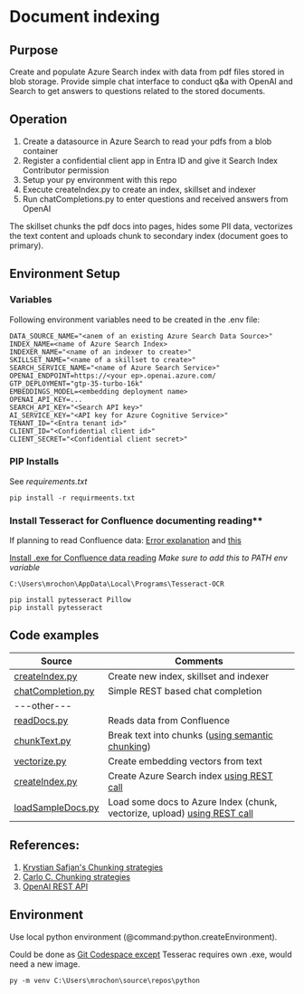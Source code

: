 # Document indexing

## Purpose

Create and populate Azure Search index with data from pdf files stored in blob storage. Provide simple chat interface to conduct q&a with OpenAI and Search to get answers to questions related to the stored documents.

## Operation

1. Create a datasource in Azure Search to read your pdfs from a blob container
2. Register a confidential client app in Entra ID and give it Search Index Contributor permission
2. Setup your py environment with this repo
2. Execute createIndex.py to create an index, skillset and indexer
3. Run chatCompletions.py to enter questions and received answers from OpenAI

The skillset chunks the pdf docs into pages, hides some PII data, vectorizes the text content and uploads chunk to secondary index (document goes to primary).

## Environment Setup

### Variables

Following environment variables need to be created in the .env file:

```
DATA_SOURCE_NAME="<anem of an existing Azure Search Data Source>"
INDEX_NAME=<name of Azure Search Index>
INDEXER_NAME="<name of an indexer to create>"
SKILLSET_NAME="<name of a skillset to create>"
SEARCH_SERVICE_NAME="<name of Azure Search Service>"
OPENAI_ENDPOINT=https://<your ep>.openai.azure.com/
GTP_DEPLOYMENT="gtp-35-turbo-16k"
EMBEDDINGS_MODEL=<embedding deployment name>
OPENAI_API_KEY=...
SEARCH_API_KEY="<Search API key>"
AI_SERVICE_KEY="<API key for Azure Cognitive Service>"
TENANT_ID="<Entra tenant id>"
CLIENT_ID="<Confidential client id>"
CLIENT_SECRET="<Confidential client secret>"
```

### PIP Installs

See *requirements.txt*

```
pip install -r requirmeents.txt
```
### Install Tesseract for Confluence documenting reading**

If planning to read Confluence data:
[Error explanation](https://stackoverflow.com/questions/50951955/pytesseract-tesseractnotfound-error-tesseract-is-not-installed-or-its-not-i) and [this](https://stackoverflow.com/questions/50655738/how-do-i-resolve-a-tesseractnotfounderror)

[Install .exe for Confluence data reading](https://github.com/UB-Mannheim/tesseract/wiki)
*Make sure to add this to PATH env variable*
```
C:\Users\mrochon\AppData\Local\Programs\Tesseract-OCR
```

```
pip install pytesseract Pillow
pip install pytesseract
```

## Code examples

| Source | Comments |
| --- | --- |
| [createIndex.py](https://github.com/mrochon/python/blob/main/createIndex.py) | Create new index, skillset and indexer | 
| [chatCompletion.py](https://github.com/mrochon/python/blob/main/chatCompletion.py) | Simple REST based chat completion | 
| ---other--- |  | 
| [readDocs.py](https://github.com/mrochon/python/blob/main/readDocs.py) | Reads data from Confluence |
| [chunkText.py](https://github.com/mrochon/python/blob/main/chunkText.py) | Break text into chunks ([using semantic chunking](https://python.langchain.com/docs/modules/data_connection/document_transformers/semantic-chunker/)) |
| [vectorize.py](https://github.com/mrochon/python/blob/main/vectorize.py) | Create embedding vectors from text |
| [createIndex.py](https://github.com/mrochon/python/blob/main/createIndex.py) | Create Azure Search index [using REST call](https://learn.microsoft.com/en-us/rest/api/searchservice/indexes/create?view=rest-searchservice-2023-11-01&tabs=HTTP)|
| [loadSampleDocs.py](https://github.com/mrochon/python/blob/main/loadSampleDocs.py) | Load some docs to Azure Index (chunk, vectorize, upload) [using REST call](hhttps://learn.microsoft.com/en-us/rest/api/searchservice/documents/?view=rest-searchservice-2023-11-01&tabs=HTTP)|



## References:

1. [Krystian Safjan's Chunking strategies](https://safjan.com/from-fixed-size-to-nlp-chunking-a-deep-dive-into-text-chunking-techniques/#google_vignette)
2. [Carlo C. Chunking strategies](https://medium.com/aimonks/chunking-strategies-for-more-effective-rag-through-llm-63ae7b046b46)
3. [OpenAI REST API](https://github.com/Azure/azure-rest-api-specs/blob/main/specification/cognitiveservices/data-plane/AzureOpenAI/inference/stable/2024-02-01/inference.json)

## Environment

Use local python environment (@command:python.createEnvironment).

Could be done as [Git Codespace except](https://docs.github.com/en/codespaces/setting-up-your-project-for-codespaces/adding-a-dev-container-configuration/setting-up-your-python-project-for-codespaces) Tesserac requires own .exe, would need a new image.

```
py -m venv C:\Users\mrochon\source\repos\python 
```